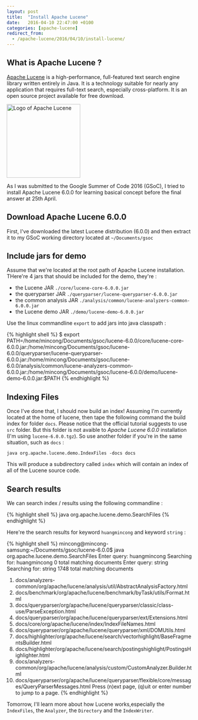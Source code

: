 ```yaml
---
layout: post
title:  "Install Apache Lucene"
date:   2016-04-10 22:47:00 +0100
categories: [apache-lucene]
redirect_from:
  - /apache-lucene/2016/04/10/install-lucene/
---
```



## What is Apache Lucene ?

[Apache Lucene][lucene-home] is a high-performance, full-featured text search 
engine library written entirely in Java. It is a technology suitable for nearly 
any application that requires full-text search, especially cross-platform. It is
an open source project available for free download.

<img src="{{ site.url }}/assets/logo-lucene.png" width="200" alt="Logo of Apache Lucene">

As I was submitted to the Google Summer of Code 2016 (GSoC), I tried to install 
Apache Lucene 6.0.0 for learning basical concept before the final answer at 25th
April.

<!--more-->

## Download Apache Lucene 6.0.0

First, I've downloaded the latest Lucene distribution (6.0.0) and then extract 
it to my GSoC working directory located at `~/Documents/gsoc`


## Include jars for demo

Assume that we're located at the root path of Apache Lucene installation. 
THere're 4 jars that should be included for the demo, they're :

* the Lucene JAR `./core/lucene-core-6.0.0.jar`
* the queryparser JAR `./queryparser/lucene-queryparser-6.0.0.jar`
* the common analysis JAR `./analysis/common/lucene-analyzers-common-6.0.0.jar`
* the Lucene demo JAR `./demo/lucene-demo-6.0.0.jar`

Use the linux commandline `export` to add jars into java classpath :

{% highlight shell %}
$ export PATH=/home/mincong/Documents/gsoc/lucene-6.0.0/core/lucene-core-6.0.0.jar:/home/mincong/Documents/gsoc/lucene-6.0.0/queryparser/lucene-queryparser-6.0.0.jar:/home/mincong/Documents/gsoc/lucene-6.0.0/analysis/common/lucene-analyzers-common-6.0.0.jar:/home/mincong/Documents/gsoc/lucene-6.0.0/demo/lucene-demo-6.0.0.jar:$PATH
{% endhighlight %}

## Indexing Files

Once I've done that, I should now build an index! Assuming I'm currently located
at the home of lucene, then tape the following command the build index for
folder `docs`. Please notice that the official tutorial suggests to use `src`
folder. But this folder is not avaible to _Apache Lucene 6.0.0_ installation 
(I'm using `lucene-6.0.0.tgz`). So use another folder if you're in the same
situation, such as `docs` :

    java org.apache.lucene.demo.IndexFiles -docs docs

This will produce a subdirectory called `index` which will contain an index of 
all of the Lucene source code.

## Search results

We can search index / results using the following commandline :

{% highlight shell %}
java org.apache.lucene.demo.SearchFiles
{% endhighlight %}

Here're the search results for keyword `huangmincong` and keyword `string` :

{% highlight shell %}
mincong@mincong-samsung:~/Documents/gsoc/lucene-6.0.0$ java org.apache.lucene.demo.SearchFiles
Enter query: 
huangmincong
Searching for: huangmincong
0 total matching documents
Enter query: 
string
Searching for: string
1748 total matching documents
1. docs/analyzers-common/org/apache/lucene/analysis/util/AbstractAnalysisFactory.html
2. docs/benchmark/org/apache/lucene/benchmark/byTask/utils/Format.html
3. docs/queryparser/org/apache/lucene/queryparser/classic/class-use/ParseException.html
4. docs/queryparser/org/apache/lucene/queryparser/ext/Extensions.html
5. docs/core/org/apache/lucene/index/IndexFileNames.html
6. docs/queryparser/org/apache/lucene/queryparser/xml/DOMUtils.html
7. docs/highlighter/org/apache/lucene/search/vectorhighlight/BaseFragmentsBuilder.html
8. docs/highlighter/org/apache/lucene/search/postingshighlight/PostingsHighlighter.html
9. docs/analyzers-common/org/apache/lucene/analysis/custom/CustomAnalyzer.Builder.html
10. docs/queryparser/org/apache/lucene/queryparser/flexible/core/messages/QueryParserMessages.html
Press (n)ext page, (q)uit or enter number to jump to a page.
{% endhighlight %}

Tomorrow, I'll learn more about how Lucene works,especially the `IndexFiles`, 
the `Analyzer`, the `Directory` and the `IndexWriter`.

[lucene-home]: https://lucene.apache.org/core/

